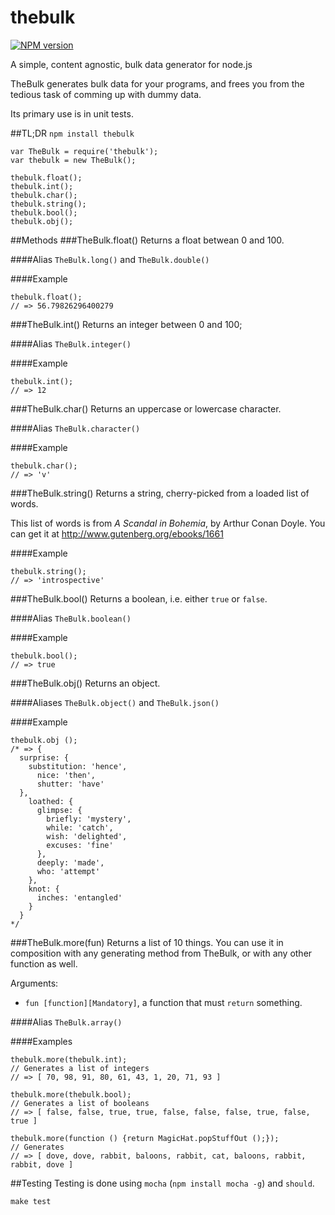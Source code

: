 thebulk
=======

[![NPM version](https://badge.fury.io/js/thebulk.svg)](http://badge.fury.io/js/thebulk)

A simple, content agnostic, bulk data generator for node.js

TheBulk generates bulk data for your programs, and frees you from the tedious task of comming up with dummy data.

Its primary use is in unit tests.

##TL;DR
`npm install thebulk`

```
var TheBulk = require('thebulk');
var thebulk = new TheBulk();

thebulk.float();
thebulk.int();
thebulk.char();
thebulk.string();
thebulk.bool();
thebulk.obj();
```

##Methods
###TheBulk.float()
Returns a float betwean 0 and 100.

####Alias
`TheBulk.long()` and `TheBulk.double()`

####Example
```
thebulk.float();
// => 56.79826296400279
```

###TheBulk.int()
Returns an integer between 0 and 100;

####Alias
`TheBulk.integer()`

####Example
```
thebulk.int();
// => 12
```


###TheBulk.char()
Returns an uppercase or lowercase character.

####Alias
`TheBulk.character()`

####Example
```
thebulk.char();
// => 'v'
```

###TheBulk.string()
Returns a string, cherry-picked from a loaded list of words.

This list of words is from *A Scandal in Bohemia*, by Arthur Conan Doyle.
You can get it at http://www.gutenberg.org/ebooks/1661

####Example
```
thebulk.string();
// => 'introspective'
```

###TheBulk.bool()
Returns a boolean, i.e. either `true` or `false`.

####Alias
`TheBulk.boolean()`

####Example
```
thebulk.bool();
// => true
```

###TheBulk.obj()
Returns an object.

####Aliases
`TheBulk.object()` and `TheBulk.json()`

####Example
```
thebulk.obj ();
/* => {
  surprise: {
    substitution: 'hence',
      nice: 'then',
      shutter: 'have'
  },
    loathed: {
      glimpse: {
        briefly: 'mystery',
        while: 'catch',
        wish: 'delighted',
        excuses: 'fine'
      },
      deeply: 'made',
      who: 'attempt'
    },
    knot: {
      inches: 'entangled'
    }
  }
*/
```

###TheBulk.more(fun)
Returns a list of 10 things. You can use it in composition with any generating method from TheBulk, or with any other function as well.

Arguments:

 - `fun [function][Mandatory]`, a function that must `return` something.

####Alias
`TheBulk.array()`

####Examples
```
thebulk.more(thebulk.int);
// Generates a list of integers
// => [ 70, 98, 91, 80, 61, 43, 1, 20, 71, 93 ]

thebulk.more(thebulk.bool);
// Generates a list of booleans
// => [ false, false, true, true, false, false, false, true, false, true ]

thebulk.more(function () {return MagicHat.popStuffOut ();});
// Generates
// => [ dove, dove, rabbit, baloons, rabbit, cat, baloons, rabbit, rabbit, dove ]
```

##Testing
Testing is done using `mocha` (`npm install mocha -g`) and `should`.
```
make test
```
